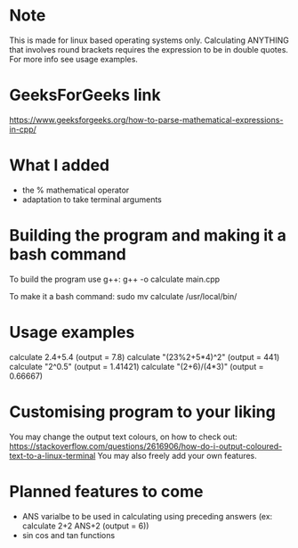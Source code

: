 # Note

This is made for linux based operating systems only.
Calculating ANYTHING that involves round brackets requires the expression to be in double quotes. For more info see usage examples.

# GeeksForGeeks link

https://www.geeksforgeeks.org/how-to-parse-mathematical-expressions-in-cpp/

# What I added

- the % mathematical operator
- adaptation to take terminal arguments

# Building the program and making it a bash command

To build the program use g++: 
g++ -o calculate main.cpp

To make it a bash command: 
sudo mv calculate /usr/local/bin/

# Usage examples

calculate 2.4+5.4 (output = 7.8)
calculate "(23%2+5*4)^2" (output = 441)
calculate "2^0.5" (output = 1.41421)
calculate "(2+6)/(4\*3)" (output = 0.66667)

# Customising program to your liking

You may change the output text colours, on how to check out: 
https://stackoverflow.com/questions/2616906/how-do-i-output-coloured-text-to-a-linux-terminal
You may also freely add your own features.

# Planned features to come

- ANS varialbe to be used in calculating using preceding answers (ex: calculate 2+2 ANS+2 (output = 6))
- sin cos and tan functions
